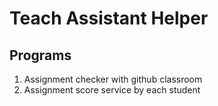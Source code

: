 # Teach Assistant Helper

## Programs
1. Assignment checker with github classroom
2. Assignment score service by each student

